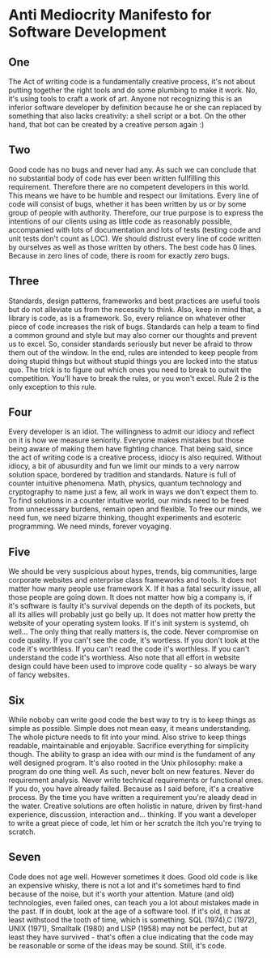 # Anti Mediocrity Manifesto for Software Development

## One
The Act of writing code is a fundamentally creative process, it's not about putting together the right tools and do some plumbing to make it work. No, it's using tools to craft a work of art. Anyone not recognizing this is an inferior software developer by definition because he or she can replaced by something that also lacks creativity: a shell script or a bot. On the other hand, that bot can be created by a creative person again :)

## Two
Good code has no bugs and never had any. As such we can conclude that no substantial body of code has ever been written fullfilling this requirement. Therefore there are no competent developers in this world. This means we have to be humble and respect our limitations. Every line of code will consist of bugs, whether it has been written by us or by some group of people with authority. Therefore, our true purpose is to express the intentions of our clients using as little code as reasonably possible, accompanied with lots of documentation and lots of tests (testing code and unit tests don't count as LOC). We should distrust every line of code written by ourselves as well as those written by others. The best code has 0 lines. Because in zero lines of code, there is room for exactly zero bugs. 

## Three
Standards, design patterns, frameworks and best practices are useful tools but do not alleviate us from the necessity to think. Also, keep in mind that, a library is code, as is a framework. So, every reliance on whatever other piece of code increases the risk of bugs. Standards can help a team to find a common ground and style but may also corner our thoughts and prevent us to excel. So, consider standards seriously but never be afraid to throw them out of the window. In the end, rules are intended to keep people from doing stupid things but without stupid things you are locked into the status quo. The trick is to figure out which ones you need to break to outwit the competition. You'll have to break the rules, or you won't excel. Rule 2 is the only exception to this rule. 

## Four
Every developer is an idiot. The willingness to admit our idiocy and reflect on it is how we measure seniority. Everyone makes mistakes but those being aware of making them have fighting chance. That being said, since the act of writing code is a creative process, idiocy is also required. Without idiocy, a bit of abusurdity and fun we limit our minds to a very narrow solution space, bordered by tradition and standards. Nature is full of counter intuitive phenomena. Math, physics, quantum technology and cryptography to name just a few, all work in ways we don't expect them to. To find solutions in a counter intuitive world, our minds need to be freed from unnecessary burdens, remain open and flexible. To free our minds, we need fun, we need bizarre thinking, thought experiments and esoteric programming. We need minds, forever voyaging. 


## Five
We should be very suspicious about hypes, trends, big communities, large corporate websites and enterprise class frameworks and tools. It does not matter how many people use framework X. If it has a fatal security issue, all those people are going down. It does not matter how big a company is, if it's software is faulty it's survival depends on the depth of its pockets, but all its allies will probably just go belly up. It does not matter how pretty the website of your operating system looks. If it's init system is systemd, oh well... The only thing that really matters is, the code. Never compromise on code quality. If you can't see the code, it's wortless. If you don't look at the code it's worthless. If you can't read the code it's worthless. If you can't understand the code it's worthless. Also note that all effort in website design could have been used to improve code quality - so always be wary of fancy websites.

## Six
While noboby can write good code the best way to try is to keep things as simple as possible. Simple does not mean easy, it means understanding. The whole picture needs to fit into your mind. Also strive to keep things readable, maintainable and enjoyable. Sacrifice everything for simplicity though. The ability to grasp an idea with our mind is the fundament of any well designed program. It's also rooted in the Unix philosophy: make a program do one thing well. As such, never bolt on new features. Never do requirement analysis. Never write technical requirements or functional ones. If you do, you have already failed. Because as I said before, it's a creative process. By the time you have written a requirement you're aleady dead in the water. Creative solutions are often holistic in nature, driven by first-hand experience, discussion, interaction and... thinking. If you want a developer to write a great piece of code, let him or her scratch the itch you're trying to scratch.

## Seven
Code does not age well. However sometimes it does. Good old code is like an expensive whisky, there is not a lot and it's sometimes hard to find because of the noise, but it's worth your attention. Mature (and old) technologies, even failed ones, can teach you a lot about mistakes made in the past. If in doubt, look at the age of a software tool. If it's old, it has at least withstood the tooth of time, which is something. SQL (1974),C (1972), UNIX (1971), Smalltalk (1980) and LISP (1958) may not be perfect, but at least they have survived - that's often a clue indicating that the code may be reasonable or some of the ideas may be sound. Still, it's code.
